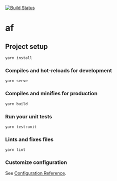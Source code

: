 [![Build Status](https://travis-ci.org/ArturFedorov/af.svg?branch=master)](https://travis-ci.org/ArturFedorov/af)

# af

## Project setup
```
yarn install
```

### Compiles and hot-reloads for development
```
yarn serve
```

### Compiles and minifies for production
```
yarn build
```

### Run your unit tests
```
yarn test:unit
```

### Lints and fixes files
```
yarn lint
```

### Customize configuration
See [Configuration Reference](https://cli.vuejs.org/config/).
